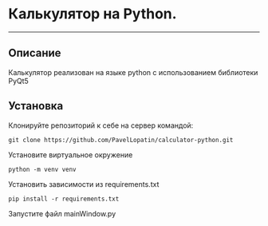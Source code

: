 # Калькулятор на Python.
____

## Описание
Калькулятор реализован на языке python с использованием библиотеки PyQt5



## Установка
Клонируйте репозиторий к себе на сервер командой:
```
git clone https://github.com/PavelLopatin/calculator-python.git
```
Установите виртуальное окружение
```
python -m venv venv
```
Установить зависимости из requirements.txt
```
pip install -r requirements.txt
```
Запустите файл mainWindow.py